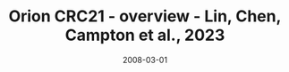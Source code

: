 ---
title: Orion CRC21 - overview - Lin, Chen, Campton et al., 2023
image: https://labsyspharm.github.io/orion-crc/minerva/P37_S58-CRC21/thumbnail.jpg
date: '2008-03-01'
minerva_link: https://labsyspharm.github.io/orion-crc/minerva/P37_S58-CRC21/index.html
info_link: null
show_page_link: false
tags:
    - overview-crc
---